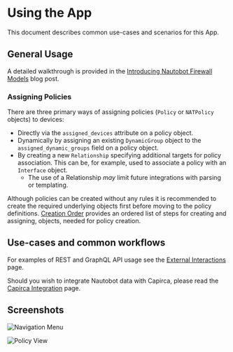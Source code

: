 # Using the App

This document describes common use-cases and scenarios for this App.

## General Usage

A detailed walkthrough is provided in the [Introducing Nautobot Firewall Models](https://blog.networktocode.com/post/nautobot-firewall-models/) blog post.

### Assigning Policies

There are three primary ways of assigning policies (`Policy` or `NATPolicy` objects) to devices:

- Directly via the `assigned_devices` attribute on a policy object.
- Dynamically by assigning an existing `DynamicGroup` object to the `assigned_dynamic_groups` field on a policy object.
- By creating a new `Relationship` specifying additional targets for policy association. This can be, for example, used to associate a policy with an `Interface` object.
    + The use of a Relationship _may_ limit future integrations with parsing or templating.

Although policies can be created without any rules it is recommended to create the required underlying objects first before moving to the policy definitions. [Creation Order](../dev/models.md#creation-order) provides an ordered list of steps for creating and assigning, objects, needed for policy creation.

## Use-cases and common workflows

For examples of REST and GraphQL API usage see the [External Interactions](external_interactions.md) page.

Should you wish to integrate Nautobot data with Capirca, please read the [Capirca Integration](capirca.md) page.

## Screenshots

![Navigation Menu](../images/navmenu.png "Navigation Menu")

![Policy View](../images/policy.png "Policy View")
